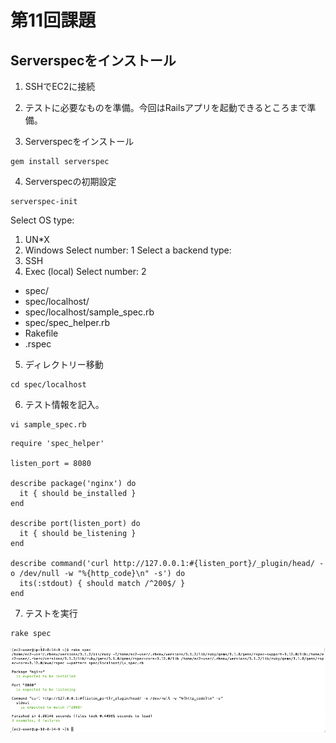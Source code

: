 # 第11回課題

## Serverspecをインストール

1. SSHでEC2に接続

2. テストに必要なものを準備。今回はRailsアプリを起動できるところまで準備。

3. Serverspecをインストール
```
gem install serverspec
```


4. Serverspecの初期設定
```
serverspec-init
```
Select OS type:
  1) UN*X
  2) Windows
Select number: 1
Select a backend type:
  1) SSH
  2) Exec (local)
Select number: 2
 + spec/
 + spec/localhost/
 + spec/localhost/sample_spec.rb
 + spec/spec_helper.rb
 + Rakefile
 + .rspec

5. ディレクトリー移動
```
cd spec/localhost
```

6. テスト情報を記入。
```
vi sample_spec.rb
```

```
require 'spec_helper'

listen_port = 8080

describe package('nginx') do
  it { should be_installed }
end

describe port(listen_port) do
  it { should be_listening }
end

describe command('curl http://127.0.0.1:#{listen_port}/_plugin/head/ -o /dev/null -w "%{http_code}\n" -s') do
  its(:stdout) { should match /^200$/ }
end
```
7. テストを実行
```
rake spec
``` 
![picture 3](images/image.png)  

<script src="https://blz-soft.github.io/md_style/release/v1.2/md_style.js" ></script>